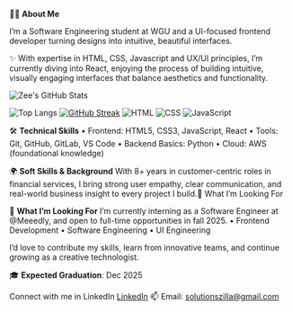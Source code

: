 👩‍💻 **About Me**

I’m a Software Engineering student at WGU and a UI-focused frontend developer turning designs into intuitive, beautiful interfaces.

✨ With expertise in HTML, CSS, Javascript and UX/UI principles, I’m currently diving into React, enjoying the process of building intuitive, visually engaging interfaces that balance aesthetics and functionality.

![Zee's GitHub Stats](https://github-readme-stats.vercel.app/api?username=RukhsarPathan&show_icons=true&theme=radical)

![Top Langs](https://github-readme-stats.vercel.app/api/top-langs/?username=RukhsarPathan&layout=compact&theme=radical)
[![GitHub Streak](https://streak-stats.demolab.com?user=RukhsarPathan&theme=radical)](https://git.io/streak-stats)
![HTML](https://img.shields.io/badge/HTML5-E34F26?logo=html5&logoColor=white)
![CSS](https://img.shields.io/badge/CSS3-1572B6?logo=css3&logoColor=white)
![JavaScript](https://img.shields.io/badge/JavaScript-F7DF1E?logo=javascript&logoColor=black)


🛠️ **Technical Skills**
	•	Frontend: HTML5, CSS3, JavaScript, React 
	•	Tools: Git, GitHub, GitLab, VS Code
	•	Backend Basics: Python
	•	Cloud: AWS (foundational knowledge)
 

🌍 **Soft Skills & Background**
With 8+ years in customer-centric roles in financial services, I bring strong user empathy, clear communication, and real-world business insight to every project I build.🚀 What I’m Looking For

🚀 **What I’m Looking For**
I’m currently interning as a Software Engineer at @Meeedly, and open to full-time opportunities in fall 2025. 
	•	Frontend Development
	•	Software Engineering
	•	UI Engineering

I’d love to contribute my skills, learn from innovative teams, and continue growing as a creative technologist.

🎓 **Expected Graduation**: Dec 2025

Connect with me in LinkedIn
[LinkedIn](https://linkedin.com/in/rukhsarpathan7)
📫 Email: [solutionszilla@gmail.com](mailto:solutionszilla@gmail.com)
<!---
RukhsarPathan/RukhsarPathan is a ✨ special ✨ repository because its `README.md` (this file) appears on your GitHub profile.
You can click the Preview link to take a look at your changes.
--->
